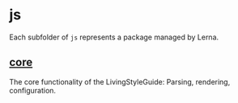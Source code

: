 # js

Each subfolder of `js` represents a package managed by Lerna.


## [core](core)

The core functionality of the LivingStyleGuide: Parsing, rendering,
configuration.
